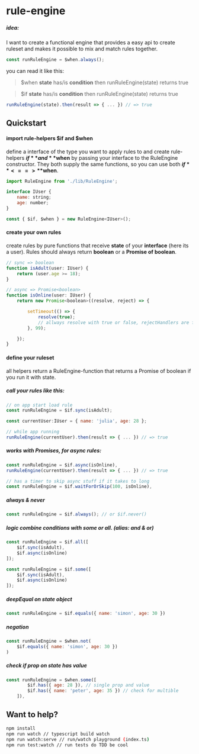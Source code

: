# rule-engine

##### idea: 
I want to create a functional engine that provides a easy api to create ruleset and makes it possible to mix and match rules together.

```javascript
const runRuleEngine = $when.always();
```
you can read it like this: 

> $when **state** has/is **condition** then runRuleEngine(state) returns true


> $if **state** has/is **condition** then runRuleEngine(state) returns true

```javascript
runRuleEngine(state).then(result => { ... }) // => true
```



## Quickstart


#### import rule-helpers $if and $when
define a interface of the type you want to apply rules to and create rule-helpers **$if** and **$when** by passing your interface to the RuleEngine constructor. They both supply the same functions, so you can use both **$if** <==> **$when**.
```javascript
import RuleEngine from './lib/RuleEngine';

interface IUser {
    name: string;
    age: number;
}

const { $if, $when } = new RuleEngine<IUser>();

```
#### create your own rules 
create rules by pure functions that receive **state** of your **interface** (here its a user). 
Rules should always return **boolean** or a **Promise of boolean**. 
```javascript
// sync => boolean
function isAdult(user: IUser) {
    return (user.age >= 18);
}

// async => Promise<boolean> 
function isOnline(user: IUser) {
    return new Promise<boolean>((resolve, reject) => {

        setTimeout(() => {
            resolve(true); 
            // allways resolve with true or false, rejectHandlers are for errors!
        }, 99);

    });
}
```
#### define your ruleset
all helpers return a RuleEngine-function that returns a Promise of boolean if you run it with state.

##### call your rules like this:
```javascript
// on app start load rule 
const runRuleEngine = $if.sync(isAdult);

const currentUser:IUser = { name: 'julia', age: 28 };

// while app running
runRuleEngine(currentUser).then(result => { ... }) // => true
```
##### works with Promises, for **async** rules:
```javascript
const runRuleEngine = $if.async(isOnline), 
runRuleEngine(currentUser).then(result => { ... }) // => true

// has a timer to skip async stuff if it takes to long 
const runRuleEngine = $if.waitForOrSkip(100, isOnline), 
```
##### always & never
```javascript
const runRuleEngine = $if.always(); // or $if.never()
```    
##### logic combine conditions with **some** or **all**. (alias: **and** & **or**)
```javascript
const runRuleEngine = $if.all([ 
    $if.sync(isAdult),
    $if.async(isOnline)
]);

const runRuleEngine = $if.some([ 
    $if.sync(isAdult),
    $if.async(isOnline)
]);
```
##### deepEqual on state object
```javascript
const runRuleEngine = $if.equals({ name: 'simon', age: 30 })
```
##### negation
```javascript
const runRuleEngine = $when.not(
    $if.equals({ name: 'simon', age: 30 })
)
```

##### check if prop on state has value
```javascript
const runRuleEngine = $when.some([
        $if.has({ age: 28 }), // single prop and value
        $if.has({ name: 'peter', age: 35 }) // check for multible 
    ]),
```

## Want to help?
```sh
npm install
npm run watch // typescript build watch
npm run watch:serve // run/watch playground (index.ts)
npm run test:watch // run tests do TDD be cool 
```
